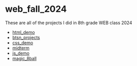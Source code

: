 # web_fall_2024
These are all of the projects I did in 8th grade WEB class 2024

<ul>
  <li><a href="html_demo" target="_blank">html_demo<a></li>
  <li><a href="btsn_projects" target="_blank">btsn_projects<a></li>
  <li><a href="css_demo" target="_blank">css_demo<a></li>
  <li><a href="midterm" target="_blank">midterm<a></li>
  <li><a href="js_demo" target="_blank">js_demo<a></li>
  <li><a href="magic_8ball" target="_blank">magic_8ball<a></li>
</ul>
